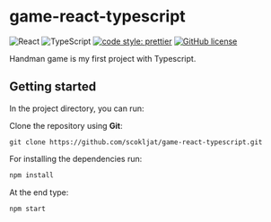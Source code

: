 # game-react-typescript

![React](https://img.shields.io/badge/React-20232A?style=for-the-badge&logo=react&logoColor=61DAFB)
![TypeScript](https://img.shields.io/badge/typescript-%23007ACC.svg?style=for-the-badge&logo=typescript&logoColor=white)
[![code style: prettier](https://img.shields.io/badge/code_style-prettier-ff69b4.svg?style=flat-square)](https://github.com/prettier/prettier)
[![GitHub license](https://img.shields.io/badge/license-MIT-blue.svg)](https://github.com/scokljat/game-react-typescript/blob/main/LICENSE)

Handman game is my first project with Typescript.

## Getting started

In the project directory, you can run:

Clone the repository using **Git**:

```
git clone https://github.com/scokljat/game-react-typescript.git
```

For installing the dependencies run:

```bash
npm install
```

At the end type:

```bash
npm start
```
